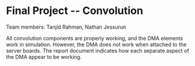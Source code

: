 # Final Project -- Convolution

Team members: Tanjid Rahman, Nathan Jessurun

All convolution components are properly working, and the DMA elements work in simulation. However, the DMA does not work when attached to the server boards. The report document indicates how each separate aspect of the DMA appear to be working.